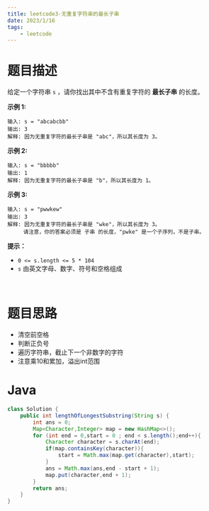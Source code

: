 ```yaml
---
title: leetcode3-无重复字符串的最长子串
date: 2023/1/16
tags: 
    - leetcode
---
```


# 题目描述
给定一个字符串 `s` ，请你找出其中不含有重复字符的 **最长子串** 的长度。

**示例 1:**

```
输入: s = "abcabcbb"
输出: 3 
解释: 因为无重复字符的最长子串是 "abc"，所以其长度为 3。
```

**示例 2:**

```
输入: s = "bbbbb"
输出: 1
解释: 因为无重复字符的最长子串是 "b"，所以其长度为 1。
```

**示例 3:**

```
输入: s = "pwwkew"
输出: 3
解释: 因为无重复字符的最长子串是 "wke"，所以其长度为 3。
     请注意，你的答案必须是 子串 的长度，"pwke" 是一个子序列，不是子串。
```



**提示：**

- `0 <= s.length <= 5 * 104`
- `s` 由英文字母、数字、符号和空格组成

​        

# 题目思路

- 清空前空格
- 判断正负号
- 遍历字符串，截止下一个非数字的字符
- 注意乘10和累加，溢出int范围

# Java
```java
class Solution {
    public int lengthOfLongestSubstring(String s) {
        int ans = 0;
        Map<Character,Integer> map = new HashMap<>();
        for (int end = 0,start = 0 ; end < s.length();end++){
            Character character = s.charAt(end);
            if(map.containsKey(character)){
                start = Math.max(map.get(character),start);
            }
            ans = Math.max(ans,end - start + 1);
            map.put(character,end + 1);
        }
        return ans;
    }
}
```